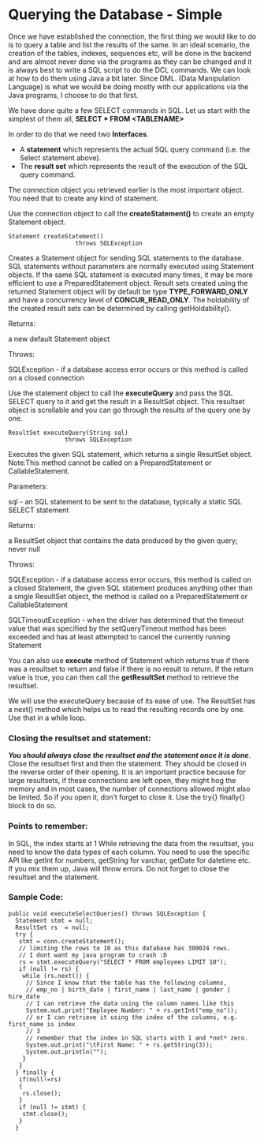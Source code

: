# Querying the Database - Simple
Once we have established the connection, the first thing we would like to do is to query a table and list the results of the same. In an ideal scenario, the creation of the tables, indexes, sequences etc, will be done in the backend and are almost never done via the programs as they can be changed and it is always best to write a SQL script to do the DCL commands. We can look at how to do them using Java a bit later. Since DML. (Data Manipulation Language) is what we would be doing mostly with our applications via the Java programs, I choose to do that first.


We have done quite a few SELECT commands in SQL. Let us start with the simplest of them all, __SELECT * FROM \<TABLENAME\>__

In order to do that we need two __Interfaces__.
- A **statement** which represents the actual SQL query command (i.e. the Select statement above).
- The __result set__ which represents the result of the execution of the SQL query command.

The connection object you retrieved earlier is the most important object. You need that to create any kind of statement. 

Use the connection object to call the __createStatement()__ to create an empty Statement object. 
```
Statement createStatement()
                   throws SQLException                 
```                   
Creates a Statement object for sending SQL statements to the database. SQL statements without parameters are normally executed using Statement objects. If the same SQL statement is executed many times, it may be more efficient to use a PreparedStatement object.
Result sets created using the returned Statement object will by default be type __TYPE_FORWARD_ONLY__ and have a concurrency level of __CONCUR_READ_ONLY__. The holdability of the created result sets can be determined by calling getHoldability().
	
Returns:
  
  a new default Statement object
	
Throws:
 
 SQLException - if a database access error occurs or this method is called on a closed connection
  
  
Use the statement object to call the **executeQuery** and pass the SQL SELECT query to it and get the result in a ResultSet object. This resultset object is scrollable and you can go through the results of the query one by one. 

```
ResultSet executeQuery(String sql)
                throws SQLException
```

Executes the given SQL statement, which returns a single ResultSet object.
Note:This method cannot be called on a PreparedStatement or CallableStatement.

Parameters:
	
  sql - an SQL statement to be sent to the database, typically a static SQL SELECT statement
  
Returns:
	
  a ResultSet object that contains the data produced by the given query; never null
  
Throws:
	
  SQLException - if a database access error occurs, this method is called on a closed Statement, the given SQL statement produces anything other than a single ResultSet object, the method is called on a PreparedStatement or CallableStatement
	
  SQLTimeoutException - when the driver has determined that the timeout value that was specified by the setQueryTimeout method has been exceeded and has at least attempted to cancel the currently running Statement

You can also use **execute** method of Statement which returns true if there was a resultset to return and false if there is no result to return. If the return value is true, you can then call the **getResultSet** method to retrieve the resultset.

We will use the executeQuery because of its ease of use. The ResultSet has a next() method which helps us to read the resulting records one by one. Use that in a while loop.

### Closing the resultset and statement:

**_You should always close the resultset and the statement once it is done_**. Close the resultset first and then the statement. They should be closed in the reverse order of their opening. It is an important practice because for large resultsets, if these connections are left open, they might hog the memory and in most cases, the number of connections allowed might also be limited. So if you open it, don’t forget to close it. Use the try{} finally{}  block to do so. 

### Points to remember:
In SQL, the index starts at 1
While retrieving the data from the resultset, you need to know the data types of each column. You need to use the specific API like getInt for numbers, getString for varchar, getDate for datetime etc. If you mix them up, Java will throw errors.
Do not forget to close the resultset and the statement.


### Sample Code:
```
public void executeSelectQueries() throws SQLException {
  Statement stmt = null;
  ResultSet rs  = null;
  try {
   stmt = conn.createStatement();
   // limiting the rows to 10 as this database has 300024 rows.
   // I dont want my java program to crash :D
   rs = stmt.executeQuery("SELECT * FROM employees LIMIT 10");
   if (null != rs) {
    while (rs.next()) {
     // Since I know that the table has the following columns,
     // emp_no | birth_date | first_name | last_name | gender | hire_date
     // I can retrieve the data using the column names like this
     System.out.print("Employee Number: " + rs.getInt("emp_no"));
     // or I can retrieve it using the index of the columns, e.g. first_name is index
     // 3
     // remember that the index in SQL starts with 1 and *not* zero.
     System.out.print("\tFirst Name: " + rs.getString(3));
     System.out.println("");
    }
   }
  } finally {
   if(null!=rs)
   {
    rs.close();
   }
   if (null != stmt) {
    stmt.close();
   }
  }

```
